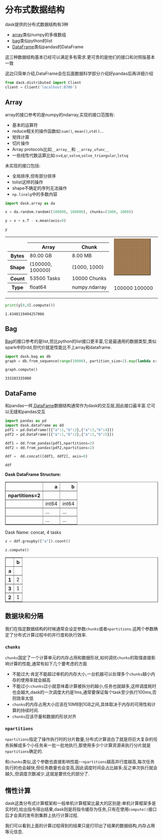 
# 分布式数据结构

dask提供的分布式数据结构有3种

+ [array](https://docs.dask.org/en/latest/array-api.html)类似numpy的多维数组
+ [bag](https://docs.dask.org/en/latest/bag-api.html)类似python的list
+ [DataFrame](https://docs.dask.org/en/latest/dataframe-api.html)类似pandas的DataFrame

这三种数据结构基本已经可以满足多有需求.更可贵的是他们的接口和对照版基本一致

这边只简单介绍,DataFrame会在后面数据科学部分介绍好pandas后再详细介绍


```python
from dask.distributed import Client
client = Client('localhost:8786')
```

## Array

array的接口参考的是numpy的ndarray,实现的接口范围有:

+ 基本的运算符
+ reduce相关的操作函数如:`sum()`, `mean()`,`std()`...
+ 矩阵计算
+ 切片操作
+ Array protocols比如`__array__`和 `__array_ufunc__`
+ 一些线性代数运算比如:`svd`,`qr`,`solve`,`solve_triangular`,`lstsq`

未实现的接口包括:

+ 全局排序,但有部分排序
+ tolist这样的操作
+ shape不确定的序列无法操作
+ `np.linalg`中的多数内容


```python
import dask.array as da
```


```python
x = da.random.random((100000, 100000), chunks=(1000, 1000))
```


```python
y = x + x.T - x.mean(axis=0)
```


```python
y
```




<table>
<tr>
<td>
<table>  <thead>    <tr><td> </td><th> Array </th><th> Chunk </th></tr>
  </thead>
  <tbody>
    <tr><th> Bytes </th><td> 80.00 GB </td> <td> 8.00 MB </td></tr>
    <tr><th> Shape </th><td> (100000, 100000) </td> <td> (1000, 1000) </td></tr>
    <tr><th> Count </th><td> 53500 Tasks </td><td> 10000 Chunks </td></tr>
    <tr><th> Type </th><td> float64 </td><td> numpy.ndarray </td></tr>
  </tbody></table>
</td>
<td>
<svg width="170" height="170" style="stroke:rgb(0,0,0);stroke-width:1" >

  <!-- Horizontal lines -->
  <line x1="0" y1="0" x2="120" y2="0" style="stroke-width:2" />
  <line x1="0" y1="1" x2="120" y2="1" />
  <line x1="0" y1="2" x2="120" y2="2" />
  <line x1="0" y1="3" x2="120" y2="3" />
  <line x1="0" y1="4" x2="120" y2="4" />
  <line x1="0" y1="6" x2="120" y2="6" />
  <line x1="0" y1="7" x2="120" y2="7" />
  <line x1="0" y1="8" x2="120" y2="8" />
  <line x1="0" y1="9" x2="120" y2="9" />
  <line x1="0" y1="10" x2="120" y2="10" />
  <line x1="0" y1="12" x2="120" y2="12" />
  <line x1="0" y1="13" x2="120" y2="13" />
  <line x1="0" y1="14" x2="120" y2="14" />
  <line x1="0" y1="15" x2="120" y2="15" />
  <line x1="0" y1="16" x2="120" y2="16" />
  <line x1="0" y1="18" x2="120" y2="18" />
  <line x1="0" y1="19" x2="120" y2="19" />
  <line x1="0" y1="20" x2="120" y2="20" />
  <line x1="0" y1="21" x2="120" y2="21" />
  <line x1="0" y1="22" x2="120" y2="22" />
  <line x1="0" y1="24" x2="120" y2="24" />
  <line x1="0" y1="25" x2="120" y2="25" />
  <line x1="0" y1="26" x2="120" y2="26" />
  <line x1="0" y1="27" x2="120" y2="27" />
  <line x1="0" y1="28" x2="120" y2="28" />
  <line x1="0" y1="30" x2="120" y2="30" />
  <line x1="0" y1="31" x2="120" y2="31" />
  <line x1="0" y1="32" x2="120" y2="32" />
  <line x1="0" y1="33" x2="120" y2="33" />
  <line x1="0" y1="34" x2="120" y2="34" />
  <line x1="0" y1="36" x2="120" y2="36" />
  <line x1="0" y1="37" x2="120" y2="37" />
  <line x1="0" y1="38" x2="120" y2="38" />
  <line x1="0" y1="39" x2="120" y2="39" />
  <line x1="0" y1="40" x2="120" y2="40" />
  <line x1="0" y1="42" x2="120" y2="42" />
  <line x1="0" y1="43" x2="120" y2="43" />
  <line x1="0" y1="44" x2="120" y2="44" />
  <line x1="0" y1="45" x2="120" y2="45" />
  <line x1="0" y1="46" x2="120" y2="46" />
  <line x1="0" y1="48" x2="120" y2="48" />
  <line x1="0" y1="49" x2="120" y2="49" />
  <line x1="0" y1="50" x2="120" y2="50" />
  <line x1="0" y1="51" x2="120" y2="51" />
  <line x1="0" y1="52" x2="120" y2="52" />
  <line x1="0" y1="54" x2="120" y2="54" />
  <line x1="0" y1="55" x2="120" y2="55" />
  <line x1="0" y1="56" x2="120" y2="56" />
  <line x1="0" y1="57" x2="120" y2="57" />
  <line x1="0" y1="58" x2="120" y2="58" />
  <line x1="0" y1="60" x2="120" y2="60" />
  <line x1="0" y1="61" x2="120" y2="61" />
  <line x1="0" y1="62" x2="120" y2="62" />
  <line x1="0" y1="63" x2="120" y2="63" />
  <line x1="0" y1="64" x2="120" y2="64" />
  <line x1="0" y1="66" x2="120" y2="66" />
  <line x1="0" y1="67" x2="120" y2="67" />
  <line x1="0" y1="68" x2="120" y2="68" />
  <line x1="0" y1="69" x2="120" y2="69" />
  <line x1="0" y1="70" x2="120" y2="70" />
  <line x1="0" y1="72" x2="120" y2="72" />
  <line x1="0" y1="73" x2="120" y2="73" />
  <line x1="0" y1="74" x2="120" y2="74" />
  <line x1="0" y1="75" x2="120" y2="75" />
  <line x1="0" y1="76" x2="120" y2="76" />
  <line x1="0" y1="78" x2="120" y2="78" />
  <line x1="0" y1="79" x2="120" y2="79" />
  <line x1="0" y1="80" x2="120" y2="80" />
  <line x1="0" y1="81" x2="120" y2="81" />
  <line x1="0" y1="82" x2="120" y2="82" />
  <line x1="0" y1="84" x2="120" y2="84" />
  <line x1="0" y1="85" x2="120" y2="85" />
  <line x1="0" y1="86" x2="120" y2="86" />
  <line x1="0" y1="87" x2="120" y2="87" />
  <line x1="0" y1="88" x2="120" y2="88" />
  <line x1="0" y1="90" x2="120" y2="90" />
  <line x1="0" y1="91" x2="120" y2="91" />
  <line x1="0" y1="92" x2="120" y2="92" />
  <line x1="0" y1="93" x2="120" y2="93" />
  <line x1="0" y1="94" x2="120" y2="94" />
  <line x1="0" y1="96" x2="120" y2="96" />
  <line x1="0" y1="97" x2="120" y2="97" />
  <line x1="0" y1="98" x2="120" y2="98" />
  <line x1="0" y1="99" x2="120" y2="99" />
  <line x1="0" y1="100" x2="120" y2="100" />
  <line x1="0" y1="102" x2="120" y2="102" />
  <line x1="0" y1="103" x2="120" y2="103" />
  <line x1="0" y1="104" x2="120" y2="104" />
  <line x1="0" y1="105" x2="120" y2="105" />
  <line x1="0" y1="106" x2="120" y2="106" />
  <line x1="0" y1="108" x2="120" y2="108" />
  <line x1="0" y1="109" x2="120" y2="109" />
  <line x1="0" y1="110" x2="120" y2="110" />
  <line x1="0" y1="111" x2="120" y2="111" />
  <line x1="0" y1="112" x2="120" y2="112" />
  <line x1="0" y1="114" x2="120" y2="114" />
  <line x1="0" y1="115" x2="120" y2="115" />
  <line x1="0" y1="116" x2="120" y2="116" />
  <line x1="0" y1="117" x2="120" y2="117" />
  <line x1="0" y1="118" x2="120" y2="118" />
  <line x1="0" y1="120" x2="120" y2="120" style="stroke-width:2" />

  <!-- Vertical lines -->
  <line x1="0" y1="0" x2="0" y2="120" style="stroke-width:2" />
  <line x1="1" y1="0" x2="1" y2="120" />
  <line x1="2" y1="0" x2="2" y2="120" />
  <line x1="3" y1="0" x2="3" y2="120" />
  <line x1="4" y1="0" x2="4" y2="120" />
  <line x1="6" y1="0" x2="6" y2="120" />
  <line x1="7" y1="0" x2="7" y2="120" />
  <line x1="8" y1="0" x2="8" y2="120" />
  <line x1="9" y1="0" x2="9" y2="120" />
  <line x1="10" y1="0" x2="10" y2="120" />
  <line x1="12" y1="0" x2="12" y2="120" />
  <line x1="13" y1="0" x2="13" y2="120" />
  <line x1="14" y1="0" x2="14" y2="120" />
  <line x1="15" y1="0" x2="15" y2="120" />
  <line x1="16" y1="0" x2="16" y2="120" />
  <line x1="18" y1="0" x2="18" y2="120" />
  <line x1="19" y1="0" x2="19" y2="120" />
  <line x1="20" y1="0" x2="20" y2="120" />
  <line x1="21" y1="0" x2="21" y2="120" />
  <line x1="22" y1="0" x2="22" y2="120" />
  <line x1="24" y1="0" x2="24" y2="120" />
  <line x1="25" y1="0" x2="25" y2="120" />
  <line x1="26" y1="0" x2="26" y2="120" />
  <line x1="27" y1="0" x2="27" y2="120" />
  <line x1="28" y1="0" x2="28" y2="120" />
  <line x1="30" y1="0" x2="30" y2="120" />
  <line x1="31" y1="0" x2="31" y2="120" />
  <line x1="32" y1="0" x2="32" y2="120" />
  <line x1="33" y1="0" x2="33" y2="120" />
  <line x1="34" y1="0" x2="34" y2="120" />
  <line x1="36" y1="0" x2="36" y2="120" />
  <line x1="37" y1="0" x2="37" y2="120" />
  <line x1="38" y1="0" x2="38" y2="120" />
  <line x1="39" y1="0" x2="39" y2="120" />
  <line x1="40" y1="0" x2="40" y2="120" />
  <line x1="42" y1="0" x2="42" y2="120" />
  <line x1="43" y1="0" x2="43" y2="120" />
  <line x1="44" y1="0" x2="44" y2="120" />
  <line x1="45" y1="0" x2="45" y2="120" />
  <line x1="46" y1="0" x2="46" y2="120" />
  <line x1="48" y1="0" x2="48" y2="120" />
  <line x1="49" y1="0" x2="49" y2="120" />
  <line x1="50" y1="0" x2="50" y2="120" />
  <line x1="51" y1="0" x2="51" y2="120" />
  <line x1="52" y1="0" x2="52" y2="120" />
  <line x1="54" y1="0" x2="54" y2="120" />
  <line x1="55" y1="0" x2="55" y2="120" />
  <line x1="56" y1="0" x2="56" y2="120" />
  <line x1="57" y1="0" x2="57" y2="120" />
  <line x1="58" y1="0" x2="58" y2="120" />
  <line x1="60" y1="0" x2="60" y2="120" />
  <line x1="61" y1="0" x2="61" y2="120" />
  <line x1="62" y1="0" x2="62" y2="120" />
  <line x1="63" y1="0" x2="63" y2="120" />
  <line x1="64" y1="0" x2="64" y2="120" />
  <line x1="66" y1="0" x2="66" y2="120" />
  <line x1="67" y1="0" x2="67" y2="120" />
  <line x1="68" y1="0" x2="68" y2="120" />
  <line x1="69" y1="0" x2="69" y2="120" />
  <line x1="70" y1="0" x2="70" y2="120" />
  <line x1="72" y1="0" x2="72" y2="120" />
  <line x1="73" y1="0" x2="73" y2="120" />
  <line x1="74" y1="0" x2="74" y2="120" />
  <line x1="75" y1="0" x2="75" y2="120" />
  <line x1="76" y1="0" x2="76" y2="120" />
  <line x1="78" y1="0" x2="78" y2="120" />
  <line x1="79" y1="0" x2="79" y2="120" />
  <line x1="80" y1="0" x2="80" y2="120" />
  <line x1="81" y1="0" x2="81" y2="120" />
  <line x1="82" y1="0" x2="82" y2="120" />
  <line x1="84" y1="0" x2="84" y2="120" />
  <line x1="85" y1="0" x2="85" y2="120" />
  <line x1="86" y1="0" x2="86" y2="120" />
  <line x1="87" y1="0" x2="87" y2="120" />
  <line x1="88" y1="0" x2="88" y2="120" />
  <line x1="90" y1="0" x2="90" y2="120" />
  <line x1="91" y1="0" x2="91" y2="120" />
  <line x1="92" y1="0" x2="92" y2="120" />
  <line x1="93" y1="0" x2="93" y2="120" />
  <line x1="94" y1="0" x2="94" y2="120" />
  <line x1="96" y1="0" x2="96" y2="120" />
  <line x1="97" y1="0" x2="97" y2="120" />
  <line x1="98" y1="0" x2="98" y2="120" />
  <line x1="99" y1="0" x2="99" y2="120" />
  <line x1="100" y1="0" x2="100" y2="120" />
  <line x1="102" y1="0" x2="102" y2="120" />
  <line x1="103" y1="0" x2="103" y2="120" />
  <line x1="104" y1="0" x2="104" y2="120" />
  <line x1="105" y1="0" x2="105" y2="120" />
  <line x1="106" y1="0" x2="106" y2="120" />
  <line x1="108" y1="0" x2="108" y2="120" />
  <line x1="109" y1="0" x2="109" y2="120" />
  <line x1="110" y1="0" x2="110" y2="120" />
  <line x1="111" y1="0" x2="111" y2="120" />
  <line x1="112" y1="0" x2="112" y2="120" />
  <line x1="114" y1="0" x2="114" y2="120" />
  <line x1="115" y1="0" x2="115" y2="120" />
  <line x1="116" y1="0" x2="116" y2="120" />
  <line x1="117" y1="0" x2="117" y2="120" />
  <line x1="118" y1="0" x2="118" y2="120" />
  <line x1="120" y1="0" x2="120" y2="120" style="stroke-width:2" />

  <!-- Colored Rectangle -->
  <polygon points="0.000000,0.000000 120.000000,0.000000 120.000000,120.000000 0.000000,120.000000" style="fill:#ECB172A0;stroke-width:0"/>

  <!-- Text -->
  <text x="60.000000" y="140.000000" font-size="1.0rem" font-weight="100" text-anchor="middle" >100000</text>
  <text x="140.000000" y="60.000000" font-size="1.0rem" font-weight="100" text-anchor="middle" transform="rotate(-90,140.000000,60.000000)">100000</text>
</svg>
</td>
</tr>
</table>




```python
print(y[0,0].compute())
```

    1.4348119494257066


## Bag

[Bag](https://docs.dask.org/en/latest/bag-api.html)的接口参考的是list,但比python的list接口更丰富,它是最通用的数据类型,类似spark中的rdd,但代价就是性能比不上array和dataframe.


```python
import dask.bag as db
graph = db.from_sequence(range(10000), partition_size=2).map(lambda x: x**2).sum()
```


```python
graph.compute()
```




    333283335000



## DataFame

和pandas一样,[DataFame](https://docs.dask.org/en/latest/dataframe-api.html)数据结构通常作为dask的交互层,因此接口最丰富.它可以无缝和pandas交互


```python
import pandas as pd
import dask.dataframe as dd
pdf1 = pd.DataFrame([{"a":1,"b":2},{"a":3,"b":4}])
pdf2 = pd.DataFrame([{"a":1,"b":2},{"a":2,"b":5}])
```


```python
ddf1 = dd.from_pandas(pdf1,npartitions=2)
ddf2 = dd.from_pandas(pdf2,npartitions=2)
```


```python
ddf =  dd.concat([ddf1, ddf2], axis=0)
```


```python
ddf
```




<div><strong>Dask DataFrame Structure:</strong></div>
<div>
<style scoped>
    .dataframe tbody tr th:only-of-type {
        vertical-align: middle;
    }

    .dataframe tbody tr th {
        vertical-align: top;
    }

    .dataframe thead th {
        text-align: right;
    }
</style>
<table border="1" class="dataframe">
  <thead>
    <tr style="text-align: right;">
      <th></th>
      <th>a</th>
      <th>b</th>
    </tr>
    <tr>
      <th>npartitions=2</th>
      <th></th>
      <th></th>
    </tr>
  </thead>
  <tbody>
    <tr>
      <th></th>
      <td>int64</td>
      <td>int64</td>
    </tr>
    <tr>
      <th></th>
      <td>...</td>
      <td>...</td>
    </tr>
    <tr>
      <th></th>
      <td>...</td>
      <td>...</td>
    </tr>
  </tbody>
</table>
</div>
<div>Dask Name: concat, 4 tasks</div>




```python
z = ddf.groupby(["a"]).count()
```


```python
z.compute()
```




<div>
<style scoped>
    .dataframe tbody tr th:only-of-type {
        vertical-align: middle;
    }

    .dataframe tbody tr th {
        vertical-align: top;
    }

    .dataframe thead th {
        text-align: right;
    }
</style>
<table border="1" class="dataframe">
  <thead>
    <tr style="text-align: right;">
      <th></th>
      <th>b</th>
    </tr>
    <tr>
      <th>a</th>
      <th></th>
    </tr>
  </thead>
  <tbody>
    <tr>
      <th>1</th>
      <td>2</td>
    </tr>
    <tr>
      <th>3</th>
      <td>1</td>
    </tr>
    <tr>
      <th>2</th>
      <td>1</td>
    </tr>
  </tbody>
</table>
</div>



## 数据块和分隔


我们在指定数据结构的时候通常会设定参数`chunks`或者`npartitions`.这两个参数确定了分布式计算过程中的并行度和执行效率.

### `chunks`

`chunks`固定了一个计算单元的内存占用和数据形状,如何调优`chunks`的取值直接影响计算的性能,通常有如下几个要考虑的方面

+ 不能过大:肯定不能超过单机的内存大小,一台机器可以处理多个`chunks`越小内存的使用率就会越高
+ 不能过小:`chunks`过小就意味着计算被拆分的越小,任务也就越多,这样调度耗时也会越大,dask的一次调度大约是1ms,通常要保证每个task至少执行100ms,否则效率太低
+ `chunks`的内存占用大小应该在10MB到1GB之间,具体取决于内存的可用性和计算的持续时间.
+ `chunks`应该尽量和数据的形状对齐

### `npartitions`

`npartitions`指定了操作执行时的分片数量,分布式计算说白了就是将巨大复杂的任务拆解成多个小任务来一批一批地执行,那使用多少个计算资源来执行分片就是`npartitions`确定的.

和`chunks`类似,这个参数也直接影响性能--`npartitions`越高并行度越高,每次任务执行的也会越快,但任务数量也会变高,因此调度时间会占比越多;反之单次执行就会越久,但调度次数减少,这就是要优化的部分了.




## 惰性计算

dask这类分布式计算框架和一般单机计算框架比最大的区别是:单机计算框架多是实时的,给出指令得出结果,dask则是将指令缓存为任务,只有在使用`compute()`接口后才会真的发布到集群上执行计算过程.

我们可以看到上面的计算过程得到的结果只是打印出了结果的数据结构,内存占用等元信息.

